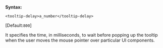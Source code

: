 **Syntax:**

`<tooltip-delay>a_number</tooltip-delay>`

[Default:`800`]

It specifies the time, in milliseconds, to wait before popping up the
tooltip when the user moves the mouse pointer over particular UI
components.


